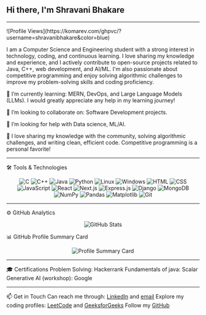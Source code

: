## Hi there, I'm Shravani Bhakare

<hr style="height:2px; border-width:0; background-color:gray">
![Profile Views](https://komarev.com/ghpvc/?username=shravanibhakare&color=blue)


I am a Computer Science and Engineering student with a strong interest in technology, coding, and continuous learning. I love sharing my knowledge and experience, and I actively contribute to open-source projects related to Java, C++, web development, and AI/ML. I'm also passionate about competitive programming and enjoy solving algorithmic challenges to improve my problem-solving skills and coding proficiency.

🌱  I’m currently learning: MERN, DevOps, and Large Language Models (LLMs). I would greatly appreciate any help in my learning journey!

👯 I’m looking to collaborate on: Software Development projects.

🤝 I’m looking for help with Data science, ML/AI.

💬 I love sharing my knowledge with the community, solving algorithmic challenges, and writing clean, efficient code. Competitive programming is a personal favorite!
<hr style="height:2px; border-width:0; background-color:gray">

🛠 Tools & Technologies

<p align="center">

  <!-- Programming Languages -->
  <img src="https://img.shields.io/badge/C-00599C?style=for-the-badge&logo=c&logoColor=white" alt="C"/>
  <img src="https://img.shields.io/badge/C++-00599C?style=for-the-badge&logo=c%2B%2B&logoColor=white" alt="C++"/>
  <img src="https://img.shields.io/badge/Java-ED8B00?style=for-the-badge&logo=java&logoColor=white" alt="Java"/>
  <img src="https://img.shields.io/badge/Python-3776AB?style=for-the-badge&logo=python&logoColor=white" alt="Python"/>

  <!-- OS -->
  <img src="https://img.shields.io/badge/Linux-FCC624?style=for-the-badge&logo=linux&logoColor=black" alt="Linux"/>
  <img src="https://img.shields.io/badge/Windows-0078D6?style=for-the-badge&logo=windows&logoColor=white" alt="Windows"/>

  <!-- Web & Frameworks -->
  <img src="https://img.shields.io/badge/HTML5-E34F26?style=for-the-badge&logo=html5&logoColor=white" alt="HTML"/>
  <img src="https://img.shields.io/badge/CSS3-1572B6?style=for-the-badge&logo=css3&logoColor=white" alt="CSS"/>
  <img src="https://img.shields.io/badge/JavaScript-F7DF1E?style=for-the-badge&logo=javascript&logoColor=black" alt="JavaScript"/>
  <img src="https://img.shields.io/badge/React-20232A?style=for-the-badge&logo=react&logoColor=61DAFB" alt="React"/>
  <img src="https://img.shields.io/badge/Next.js-000000?style=for-the-badge&logo=nextdotjs&logoColor=white" alt="Next.js"/>
  <img src="https://img.shields.io/badge/Express.js-404D59?style=for-the-badge&logo=express&logoColor=white" alt="Express.js"/>
  <img src="https://img.shields.io/badge/Django-092E20?style=for-the-badge&logo=django&logoColor=white" alt="Django"/>
  <img src="https://img.shields.io/badge/MongoDB-4EA94B?style=for-the-badge&logo=mongodb&logoColor=white" alt="MongoDB"/>

  <!-- Data Science -->
  <img src="https://img.shields.io/badge/Numpy-013243?style=for-the-badge&logo=numpy&logoColor=white" alt="NumPy"/>
  <img src="https://img.shields.io/badge/Pandas-150458?style=for-the-badge&logo=pandas&logoColor=white" alt="Pandas"/>
  <img src="https://img.shields.io/badge/Matplotlib-11557C?style=for-the-badge&logo=matplotlib&logoColor=white" alt="Matplotlib"/>

  <!-- Tools -->
  <img src="https://img.shields.io/badge/Git-F05032?style=for-the-badge&logo=git&logoColor=white" alt="Git"/>

</p>

<hr style="height:2px; border-width:0; background-color:gray">
⚙️ GitHub Analytics

<p align="center">
  <img src="https://github-readme-stats.vercel.app/api?username=shravanibhakare&show_icons=true&count_private=true&theme=tokyonight" alt="GitHub Stats"/>
</p>

📊 GitHub Profile Summary Card
<p align="center">
  <img src="http://github-profile-summary-cards.vercel.app/api/cards/profile-details?username=yourusername&theme=tokyonight" alt="Profile Summary Card"/>
</p>
<hr style="height:2px; border-width:0; background-color:gray">

🎓 Certifications
Problem Solving: Hackerrank
Fundamentals of java: Scalar
Generative AI (workshop): Google 
<hr style="height:2px; border-width:0; background-color:gray">

📫 Get in Touch
Can reach me through: [LinkedIn]([https://www.linkedin.com/in/sharvari-salodkar-587b611a5/](https://www.linkedin.com/in/shravani-bhakare-798634285/)) and [email](mailto:shravaniii0217@gmail.com)
Explore my coding profiles: [LeetCode](https://leetcode.com/u/bhakareShravani_02/) and [GeeksforGeeks](https://www.geeksforgeeks.org/user/bhakaresh4o5q/)
Follow my [GitHub](https://github.com/shravanibhakare)


